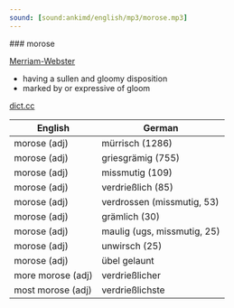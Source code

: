 ```yaml
---
sound: [sound:ankimd/english/mp3/morose.mp3]
---
```


\### morose

[Merriam-Webster](https://www.merriam-webster.com/dictionary/morose)

- having a sullen and gloomy disposition
- marked by or expressive of gloom

[dict.cc](https://www.dict.cc/morose)

| English        | German       |
| -------------- | ------------ |
| morose (adj) | mürrisch (1286) |
| morose (adj) | griesgrämig (755) |
| morose (adj) | missmutig (109) |
| morose (adj) | verdrießlich (85) |
| morose (adj) | verdrossen (missmutig, 53) |
| morose (adj) | grämlich (30) |
| morose (adj) | maulig (ugs, missmutig, 25) |
| morose (adj) | unwirsch (25) |
| morose (adj) | übel gelaunt |
| more morose (adj) | verdrießlicher |
| most morose (adj) | verdrießlichste |
